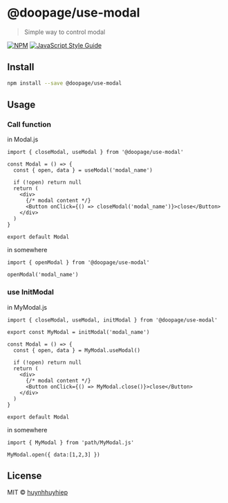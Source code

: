 # @doopage/use-modal

> Simple way to control modal

[![NPM](https://img.shields.io/npm/v/@doopage/use-modal.svg)](https://www.npmjs.com/package/@doopage/use-modal) [![JavaScript Style Guide](https://img.shields.io/badge/code_style-standard-brightgreen.svg)](https://standardjs.com)

## Install

```bash
npm install --save @doopage/use-modal
```

## Usage

### Call function
in Modal.js
```tsx
import { closeModal, useModal } from '@doopage/use-modal'

const Modal = () => {
  const { open, data } = useModal('modal_name')

  if (!open) return null
  return (
    <div>
      {/* modal content */}
      <Button onClick={() => closeModal('modal_name')}>close</Button>
    </div>
  )
}

export default Modal
```

in somewhere
```tsx
import { openModal } from '@doopage/use-modal'

openModal('modal_name')
```

### use InitModal
in MyModal.js
```tsx
import { closeModal, useModal, initModal } from '@doopage/use-modal'

export const MyModal = initModal('modal_name')

const Modal = () => {
  const { open, data } = MyModal.useModal()

  if (!open) return null
  return (
    <div>
      {/* modal content */}
      <Button onClick={() => MyModal.close()}>close</Button>
    </div>
  )
}

export default Modal
```

in somewhere
```tsx
import { MyModal } from 'path/MyModal.js'

MyModal.open({ data:[1,2,3] })
```

## License

MIT © [huynhhuyhiep](https://github.com/huynhhuyhiep)
